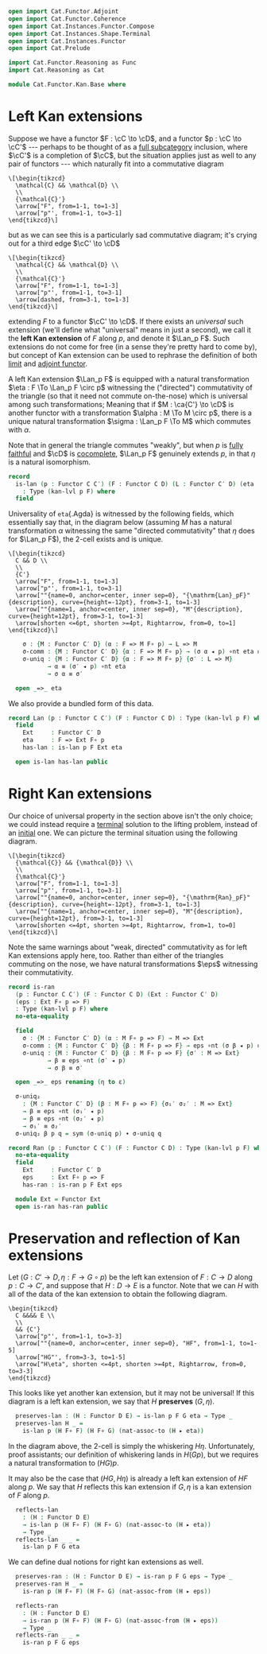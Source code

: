 ```agda
open import Cat.Functor.Adjoint
open import Cat.Functor.Coherence
open import Cat.Instances.Functor.Compose
open import Cat.Instances.Shape.Terminal
open import Cat.Instances.Functor
open import Cat.Prelude

import Cat.Functor.Reasoning as Func
import Cat.Reasoning as Cat

module Cat.Functor.Kan.Base where
```

<!--
```agda
private
  variable
    o ℓ : Level
    C C′ D E : Precategory o ℓ
  kan-lvl : ∀ {o ℓ o′ ℓ′ o′′ ℓ′′} {C : Precategory o ℓ} {C′ : Precategory o′ ℓ′} {D : Precategory o′′ ℓ′′}
          → Functor C D → Functor C C′ → Level
  kan-lvl {a} {b} {c} {d} {e} {f} _ _ = a ⊔ b ⊔ c ⊔ d ⊔ e ⊔ f
```
-->

# Left Kan extensions

Suppose we have a functor $F : \cC \to \cD$, and a functor $p :
\cC \to \cC'$ --- perhaps to be thought of as a [full subcategory]
inclusion, where $\cC'$ is a completion of $\cC$, but the
situation applies just as well to any pair of functors --- which
naturally fit into a commutative diagram

[full subcategory]: Cat.Functor.FullSubcategory.html

~~~{.quiver}
\[\begin{tikzcd}
  \mathcal{C} && \mathcal{D} \\
  \\
  {\mathcal{C}'}
  \arrow["F", from=1-1, to=1-3]
  \arrow["p"', from=1-1, to=3-1]
\end{tikzcd}\]
~~~

but as we can see this is a particularly sad commutative diagram; it's
crying out for a third edge $\cC' \to \cD$

~~~{.quiver}
\[\begin{tikzcd}
  \mathcal{C} && \mathcal{D} \\
  \\
  {\mathcal{C}'}
  \arrow["F", from=1-1, to=1-3]
  \arrow["p"', from=1-1, to=3-1]
  \arrow[dashed, from=3-1, to=1-3]
\end{tikzcd}\]
~~~

extending $F$ to a functor $\cC' \to \cD$. If there exists an
_universal_ such extension (we'll define what "universal" means in just
a second), we call it the **left Kan extension** of $F$ along $p$, and
denote it $\Lan_p F$. Such extensions do not come for free (in a sense
they're pretty hard to come by), but concept of Kan extension can be
used to rephrase the definition of both [limit] and [adjoint functor].

[limit]: Cat.Diagram.Limit.Base.html
[adjoint functor]: Cat.Functor.Adjoint.html

A left Kan extension $\Lan_p F$ is equipped with a natural
transformation $\eta : F \To \Lan_p F \circ p$ witnessing the
("directed") commutativity of the triangle (so that it need not commute
on-the-nose) which is universal among such transformations; Meaning that
if $M : \ca{C'} \to \cD$ is another functor with a transformation
$\alpha : M \To M \circ p$, there is a unique natural transformation
$\sigma : \Lan_p F \To M$ which commutes with $\alpha$.

Note that in general the triangle commutes "weakly", but when $p$ is
[fully faithful] and $\cD$ is [cocomplete], $\Lan_p F$ genuinely extends
$p$, in that $\eta$ is a natural isomorphism.

[fully faithful]: Cat.Functor.Base.html#ff-functors
[cocomplete]: Cat.Diagram.Colimit.Base.html#cocompleteness

```agda
record
  is-lan (p : Functor C C′) (F : Functor C D) (L : Functor C′ D) (eta : F => L F∘ p)
    : Type (kan-lvl p F) where
  field
```

Universality of `eta`{.Agda} is witnessed by the following fields, which
essentially say that, in the diagram below (assuming $M$ has a natural
transformation $\alpha$ witnessing the same "directed commutativity"
that $\eta$ does for $\Lan_p F$), the 2-cell exists and is unique.

~~~{.quiver}
\[\begin{tikzcd}
  C && D \\
  \\
  {C'}
  \arrow["F", from=1-1, to=1-3]
  \arrow["p"', from=1-1, to=3-1]
  \arrow[""{name=0, anchor=center, inner sep=0}, "{\mathrm{Lan}_pF}"{description}, curve={height=-12pt}, from=3-1, to=1-3]
  \arrow[""{name=1, anchor=center, inner sep=0}, "M"{description}, curve={height=12pt}, from=3-1, to=1-3]
  \arrow[shorten <=6pt, shorten >=4pt, Rightarrow, from=0, to=1]
\end{tikzcd}\]
~~~

```agda
    σ : {M : Functor C′ D} (α : F => M F∘ p) → L => M
    σ-comm : {M : Functor C′ D} {α : F => M F∘ p} → (σ α ◂ p) ∘nt eta ≡ α
    σ-uniq : {M : Functor C′ D} {α : F => M F∘ p} {σ′ : L => M}
           → α ≡ (σ′ ◂ p) ∘nt eta
           → σ α ≡ σ′

  open _=>_ eta
```

We also provide a bundled form of this data.

```agda
record Lan (p : Functor C C′) (F : Functor C D) : Type (kan-lvl p F) where
  field
    Ext     : Functor C′ D
    eta     : F => Ext F∘ p
    has-lan : is-lan p F Ext eta

  open is-lan has-lan public
```

# Right Kan extensions

Our choice of universal property in the section above isn't the only
choice; we could instead require a [terminal] solution to the lifting
problem, instead of an [initial] one. We can picture the terminal
situation using the following diagram.

[terminal]: Cat.Diagram.Terminal.html
[initial]: Cat.Diagram.Initial.html

~~~{.quiver}
\[\begin{tikzcd}
  {\mathcal{C}} && {\mathcal{D}} \\
  \\
  {\mathcal{C}'}
  \arrow["F", from=1-1, to=1-3]
  \arrow["p"', from=1-1, to=3-1]
  \arrow[""{name=0, anchor=center, inner sep=0}, "{\mathrm{Ran}_pF}"{description}, curve={height=-12pt}, from=3-1, to=1-3]
  \arrow[""{name=1, anchor=center, inner sep=0}, "M"{description}, curve={height=12pt}, from=3-1, to=1-3]
  \arrow[shorten <=4pt, shorten >=4pt, Rightarrow, from=1, to=0]
\end{tikzcd}\]
~~~

Note the same warnings about "weak, directed" commutativity as for left
Kan extensions apply here, too. Rather than either of the triangles
commuting on the nose, we have natural transformations $\eps$ witnessing
their commutativity.

```agda
record is-ran
  (p : Functor C C′) (F : Functor C D) (Ext : Functor C′ D)
  (eps : Ext F∘ p => F)
  : Type (kan-lvl p F) where
  no-eta-equality

  field
    σ : {M : Functor C′ D} (α : M F∘ p => F) → M => Ext
    σ-comm : {M : Functor C′ D} {β : M F∘ p => F} → eps ∘nt (σ β ◂ p) ≡ β
    σ-uniq : {M : Functor C′ D} {β : M F∘ p => F} {σ′ : M => Ext}
           → β ≡ eps ∘nt (σ′ ◂ p)
           → σ β ≡ σ′

  open _=>_ eps renaming (η to ε)

  σ-uniq₂
    : {M : Functor C′ D} (β : M F∘ p => F) {σ₁′ σ₂′ : M => Ext}
    → β ≡ eps ∘nt (σ₁′ ◂ p)
    → β ≡ eps ∘nt (σ₂′ ◂ p)
    → σ₁′ ≡ σ₂′
  σ-uniq₂ β p q = sym (σ-uniq p) ∙ σ-uniq q

record Ran (p : Functor C C′) (F : Functor C D) : Type (kan-lvl p F) where
  no-eta-equality
  field
    Ext     : Functor C′ D
    eps     : Ext F∘ p => F
    has-ran : is-ran p F Ext eps

  module Ext = Functor Ext
  open is-ran has-ran public
```

<!--
```agda
is-lan-is-prop
  : {p : Functor C C′} {F : Functor C D} {G : Functor C′ D} {eta : F => G F∘ p}
  → is-prop (is-lan p F G eta)
is-lan-is-prop {p = p} {F} {G} {eta} a b = path where
  private
    module a = is-lan a
    module b = is-lan b

  σ≡ : {M : Functor _ _} (α : F => M F∘ p) → a.σ α ≡ b.σ α
  σ≡ α = Nat-path λ x → a.σ-uniq (sym b.σ-comm) ηₚ x

  open is-lan
  path : a ≡ b
  path i .σ α = σ≡ α i
  path i .σ-comm {α = α} =
    is-prop→pathp (λ i → Nat-is-set ((σ≡ α i ◂ p) ∘nt eta) α)
      (a.σ-comm {α = α}) (b.σ-comm {α = α})
      i
  path i .σ-uniq {α = α} β =
    is-prop→pathp (λ i → Nat-is-set (σ≡ α i) _)
      (a.σ-uniq β) (b.σ-uniq β)
      i

is-ran-is-prop
  : {p : Functor C C′} {F : Functor C D} {G : Functor C′ D} {eps : G F∘ p => F}
  → is-prop (is-ran p F G eps)
is-ran-is-prop {p = p} {F} {G} {eps} a b = path where
  private
    module a = is-ran a
    module b = is-ran b

  σ≡ : {M : Functor _ _} (α : M F∘ p => F) → a.σ α ≡ b.σ α
  σ≡ α = Nat-path λ x → a.σ-uniq (sym b.σ-comm) ηₚ x

  open is-ran
  path : a ≡ b
  path i .σ α = σ≡ α i
  path i .σ-comm {β = α} =
    is-prop→pathp (λ i → Nat-is-set (eps ∘nt (σ≡ α i ◂ p)) α)
      (a.σ-comm {β = α}) (b.σ-comm {β = α})
      i
  path i .σ-uniq {β = α} γ =
    is-prop→pathp (λ i → Nat-is-set (σ≡ α i) _)
      (a.σ-uniq γ) (b.σ-uniq γ)
      i
```
-->

# Preservation and reflection of Kan extensions

Let $(G : C' \to D, \eta : F \to G \circ p)$ be the left kan extension
of $F : C \to D$ along $p : C \to C'$, and suppose that $H : D \to E$ is
a functor. Note that we can $H$ with all of the data of the kan extension
to obtain the following diagram.

~~~{.quiver}
\begin{tikzcd}
  C &&&& E \\
  \\
  && {C'}
  \arrow["p"', from=1-1, to=3-3]
  \arrow[""{name=0, anchor=center, inner sep=0}, "HF", from=1-1, to=1-5]
  \arrow["HG"', from=3-3, to=1-5]
  \arrow["H\eta", shorten <=4pt, shorten >=4pt, Rightarrow, from=0, to=3-3]
\end{tikzcd}
~~~

This looks like yet another kan extension, but it may not be universal!
If this diagram is a left kan extension, we say that $H$ **preserves**
$(G, \eta)$.

<!--
```agda
module _
  {p : Functor C C′} {F : Functor C D} {G : Functor C′ D} {eta : F => G F∘ p} where
```
-->

```agda
  preserves-lan : (H : Functor D E) → is-lan p F G eta → Type _
  preserves-lan H _ =
    is-lan p (H F∘ F) (H F∘ G) (nat-assoc-to (H ▸ eta))
```

In the diagram above, the 2-cell is simply the whiskering $H\eta$.
Unfortunately, proof assistants; our definition of whiskering lands in
$H(Gp)$, but we requires a natural transformation to $(HG)p$.

It may also be the case that $(HG, H\eta)$ is already a left kan
extension of $HF$ along $p$. We say that $H$ reflects this kan extension
if $G, \eta$ is a kan extension of $F$ along $p$.

```agda
  reflects-lan
    : (H : Functor D E)
    → is-lan p (H F∘ F) (H F∘ G) (nat-assoc-to (H ▸ eta))
    → Type _
  reflects-lan _ _ =
    is-lan p F G eta
```

<!--
```agda
module _
  {p : Functor C C′} {F : Functor C D} {G : Functor C′ D} {eps : G F∘ p => F} where
```
-->

We can define dual notions for right kan extensions as well.

```agda
  preserves-ran : (H : Functor D E) → is-ran p F G eps → Type _
  preserves-ran H _ =
    is-ran p (H F∘ F) (H F∘ G) (nat-assoc-from (H ▸ eps))

  reflects-ran
    : (H : Functor D E)
    → is-ran p (H F∘ F) (H F∘ G) (nat-assoc-from (H ▸ eps))
    → Type _
  reflects-ran _ _ =
    is-ran p F G eps
```
